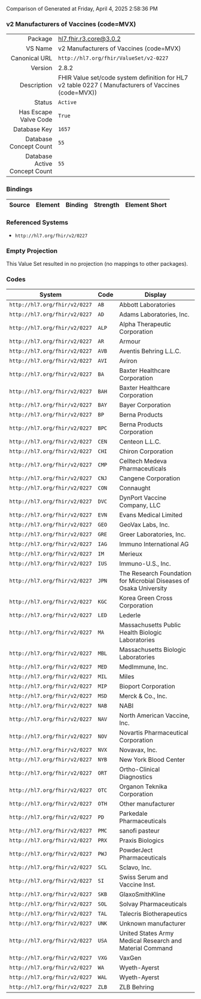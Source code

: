 Comparison of 
Generated at Friday, April 4, 2025 2:58:36 PM

### v2 Manufacturers of Vaccines (code=MVX)

|      |     |
| ---: | --- |
| Package | hl7.fhir.r3.core@3.0.2 |
| VS Name | v2 Manufacturers of Vaccines (code=MVX) |
| Canonical URL | `http://hl7.org/fhir/ValueSet/v2-0227` |
| Version | 2.8.2 |
| Description | FHIR Value set/code system definition for HL7 v2 table 0227 ( Manufacturers of Vaccines (code=MVX)) |
| Status | `Active` |
| Has Escape Valve Code | `True` |
| Database Key | `1657` |
| Database Concept Count | `55` |
| Database Active Concept Count | `55` |
### Bindings

| Source | Element | Binding | Strength | Element Short |
| ------ | ------- | ------- | -------- | ------------- |

### Referenced Systems

* `http://hl7.org/fhir/v2/0227`
### Empty Projection

This Value Set resulted in no projection (no mappings to other packages).

### Codes

| System | Code | Display |
| ------ | ---- | ------- |
| `http://hl7.org/fhir/v2/0227` | `AB` | Abbott Laboratories |
| `http://hl7.org/fhir/v2/0227` | `AD` | Adams Laboratories, Inc. |
| `http://hl7.org/fhir/v2/0227` | `ALP` | Alpha Therapeutic Corporation |
| `http://hl7.org/fhir/v2/0227` | `AR` | Armour |
| `http://hl7.org/fhir/v2/0227` | `AVB` | Aventis Behring L.L.C. |
| `http://hl7.org/fhir/v2/0227` | `AVI` | Aviron |
| `http://hl7.org/fhir/v2/0227` | `BA` | Baxter Healthcare Corporation |
| `http://hl7.org/fhir/v2/0227` | `BAH` | Baxter Healthcare Corporation |
| `http://hl7.org/fhir/v2/0227` | `BAY` | Bayer Corporation |
| `http://hl7.org/fhir/v2/0227` | `BP` | Berna Products |
| `http://hl7.org/fhir/v2/0227` | `BPC` | Berna Products Corporation |
| `http://hl7.org/fhir/v2/0227` | `CEN` | Centeon L.L.C. |
| `http://hl7.org/fhir/v2/0227` | `CHI` | Chiron Corporation |
| `http://hl7.org/fhir/v2/0227` | `CMP` | Celltech Medeva Pharmaceuticals |
| `http://hl7.org/fhir/v2/0227` | `CNJ` | Cangene Corporation |
| `http://hl7.org/fhir/v2/0227` | `CON` | Connaught |
| `http://hl7.org/fhir/v2/0227` | `DVC` | DynPort Vaccine Company, LLC |
| `http://hl7.org/fhir/v2/0227` | `EVN` | Evans Medical Limited |
| `http://hl7.org/fhir/v2/0227` | `GEO` | GeoVax Labs, Inc. |
| `http://hl7.org/fhir/v2/0227` | `GRE` | Greer Laboratories, Inc. |
| `http://hl7.org/fhir/v2/0227` | `IAG` | Immuno International AG |
| `http://hl7.org/fhir/v2/0227` | `IM` | Merieux |
| `http://hl7.org/fhir/v2/0227` | `IUS` | Immuno-U.S., Inc. |
| `http://hl7.org/fhir/v2/0227` | `JPN` | The Research Foundation for Microbial Diseases of Osaka University |
| `http://hl7.org/fhir/v2/0227` | `KGC` | Korea Green Cross Corporation |
| `http://hl7.org/fhir/v2/0227` | `LED` | Lederle |
| `http://hl7.org/fhir/v2/0227` | `MA` | Massachusetts Public Health Biologic Laboratories |
| `http://hl7.org/fhir/v2/0227` | `MBL` | Massachusetts Biologic Laboratories |
| `http://hl7.org/fhir/v2/0227` | `MED` | MedImmune, Inc. |
| `http://hl7.org/fhir/v2/0227` | `MIL` | Miles |
| `http://hl7.org/fhir/v2/0227` | `MIP` | Bioport Corporation |
| `http://hl7.org/fhir/v2/0227` | `MSD` | Merck & Co., Inc. |
| `http://hl7.org/fhir/v2/0227` | `NAB` | NABI |
| `http://hl7.org/fhir/v2/0227` | `NAV` | North American Vaccine, Inc. |
| `http://hl7.org/fhir/v2/0227` | `NOV` | Novartis Pharmaceutical Corporation |
| `http://hl7.org/fhir/v2/0227` | `NVX` | Novavax, Inc. |
| `http://hl7.org/fhir/v2/0227` | `NYB` | New York Blood Center |
| `http://hl7.org/fhir/v2/0227` | `ORT` | Ortho-Clinical Diagnostics |
| `http://hl7.org/fhir/v2/0227` | `OTC` | Organon Teknika Corporation |
| `http://hl7.org/fhir/v2/0227` | `OTH` | Other manufacturer |
| `http://hl7.org/fhir/v2/0227` | `PD` | Parkedale Pharmaceuticals |
| `http://hl7.org/fhir/v2/0227` | `PMC` | sanofi pasteur |
| `http://hl7.org/fhir/v2/0227` | `PRX` | Praxis Biologics |
| `http://hl7.org/fhir/v2/0227` | `PWJ` | PowderJect Pharmaceuticals |
| `http://hl7.org/fhir/v2/0227` | `SCL` | Sclavo, Inc. |
| `http://hl7.org/fhir/v2/0227` | `SI` | Swiss Serum and Vaccine Inst. |
| `http://hl7.org/fhir/v2/0227` | `SKB` | GlaxoSmithKline |
| `http://hl7.org/fhir/v2/0227` | `SOL` | Solvay Pharmaceuticals |
| `http://hl7.org/fhir/v2/0227` | `TAL` | Talecris Biotherapeutics |
| `http://hl7.org/fhir/v2/0227` | `UNK` | Unknown manufacturer |
| `http://hl7.org/fhir/v2/0227` | `USA` | United States Army Medical Research and Material Command |
| `http://hl7.org/fhir/v2/0227` | `VXG` | VaxGen |
| `http://hl7.org/fhir/v2/0227` | `WA` | Wyeth-Ayerst |
| `http://hl7.org/fhir/v2/0227` | `WAL` | Wyeth-Ayerst |
| `http://hl7.org/fhir/v2/0227` | `ZLB` | ZLB Behring |
